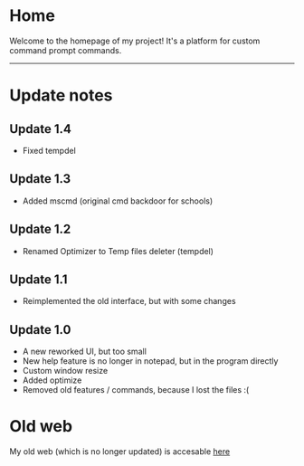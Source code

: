 # Home
Welcome to the homepage of my project!
It's a platform for custom command prompt commands.

* * *

# Update notes

## Update 1.4
* Fixed tempdel

## Update 1.3
* Added mscmd (original cmd backdoor for schools)

## Update 1.2
* Renamed Optimizer to Temp files deleter (tempdel)

## Update 1.1
* Reimplemented the old interface, but with some changes

## Update 1.0
* A new reworked UI, but too small
* New help feature is no longer in notepad, but in the program directly
* Custom window resize
* Added optimize
* Removed old features / commands, because I lost the files :(

# Old web
My old web (which is no longer updated) is accesable [here](http://honbraofficial.github.io/projects/cmd.html)
